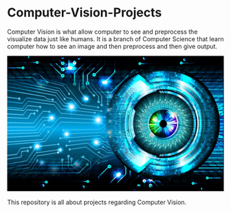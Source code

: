 # Computer-Vision-Projects

Computer Vision is what allow computer to see and preprocess the visualize data just like humans. It is a branch of Computer Science that learn computer how to see an image and then preprocess and then give output.

![](images/computer-vision.jpg)

This repository is all about projects regarding Computer Vision. 

